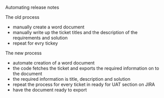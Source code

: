 Automating release notes 

The old process 
- manually create a word document
- manually write up the ticket titles and the description of the requirements and solution
- repeat for evry tickey

The new process 
- automate creation of a word document
- the code fetches the ticket and exports the required information on to the document 
- the required information is title, description and solution
- repeat the process for every ticket in ready for UAT section on JIRA
- have the document ready to export 
